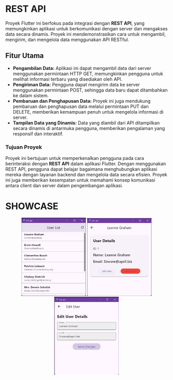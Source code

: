 # REST API

Proyek Flutter ini berfokus pada integrasi dengan **REST API**, yang memungkinkan aplikasi untuk berkomunikasi dengan server dan mengakses data secara dinamis. Proyek ini mendemonstrasikan cara untuk mengambil, mengirim, dan mengelola data menggunakan API RESTful.

## Fitur Utama
- **Pengambilan Data:** Aplikasi ini dapat mengambil data dari server menggunakan permintaan HTTP GET, memungkinkan pengguna untuk melihat informasi terbaru yang disediakan oleh API.
- **Pengiriman Data:** Pengguna dapat mengirim data ke server menggunakan permintaan POST, sehingga data baru dapat ditambahkan ke dalam sistem.
- **Pembaruan dan Penghapusan Data:** Proyek ini juga mendukung pembaruan dan penghapusan data melalui permintaan PUT dan DELETE, memberikan kemampuan penuh untuk mengelola informasi di server.
- **Tampilan Data yang Dinamis:** Data yang diambil dari API ditampilkan secara dinamis di antarmuka pengguna, memberikan pengalaman yang responsif dan interaktif.

### Tujuan Proyek
Proyek ini bertujuan untuk memperkenalkan pengguna pada cara berinteraksi dengan **REST API** dalam aplikasi Flutter. Dengan menggunakan REST API, pengguna dapat belajar bagaimana menghubungkan aplikasi mereka dengan layanan backend dan mengelola data secara efisien. Proyek ini juga memberikan kesempatan untuk memahami konsep komunikasi antara client dan server dalam pengembangan aplikasi.

# SHOWCASE
<div align="center">
  <img src="https://raw.githubusercontent.com/TEUNGKU-ZULKIFLI/PROJECT-FLUTTER/refs/heads/master/asset/img/017.1.png" width="200px"/>
  <img src="https://raw.githubusercontent.com/TEUNGKU-ZULKIFLI/PROJECT-FLUTTER/refs/heads/master/asset/img/017.2.png" width="200px"/>
  <img src="https://raw.githubusercontent.com/TEUNGKU-ZULKIFLI/PROJECT-FLUTTER/refs/heads/master/asset/img/017.3.png" width="200px"/>
</div>
